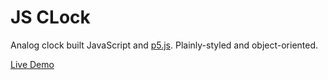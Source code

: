 # JS CLock

Analog clock built JavaScript and [p5.js](https://p5js.org/).
Plainly-styled and object-oriented.

[Live Demo](https://mbwatson.github.io/jsClock)